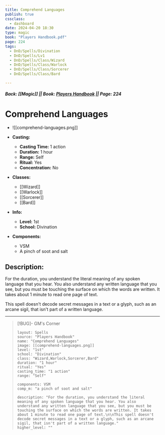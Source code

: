 ```yaml
---
title: Comprehend Languages
publish: true
cssclass:
  - dashboard
date: 2024-04-20 18:30
type: magic
book: "Players Handbook.pdf"
page: 224
tags:
  - DnD/Spells/Divination
  - DnD/Spells/Lv1
  - DnD/Spells/Class/Wizard
  - DnD/Spells/Class/Warlock
  - DnD/Spells/Class/Sorcerer
  - DnD/Spells/Class/Bard

---
```


##### Back: [[Magic]] || Book: [Players Handbook](https://drive.google.com/drive/folders/1O5bhpYizcIT5xxAoLOuzCRht_PVS7VSG?usp=sharing) || Page: 224

# Comprehend Languages
- ![[comprehend-languages.png]]
- **Casting:**
    - **Casting Time:** 1 action
    - **Duration:** 1 hour
    - **Range:** Self
    - **Ritual:** Yes
    - **Concentration:** No
- **Classes:**
    - [[Wizard]]
    - [[Warlock]]
    - [[Sorcerer]]
    - [[Bard]]

- **Info:**
    - **Level:** 1st
    - **School:** Divination
- **Components:**
    - VSM
    - A pinch of soot and salt

## Description:
For the duration, you understand the literal meaning of any spoken language that you hear. You also understand any written language that you see, but you must be touching the surface on which the words are written. It takes about 1 minute to read one page of text.

This spell doesn't decode secret messages in a text or a glyph, such as an arcane sigil, that isn't part of a written language.



---

> [!BUG]- GM's Corner
>
> ```statblock
> layout: Spells
> source: "Players Handbook"
> name: "Comprehend Languages"
> image: [[comprehend-languages.png]]
> level: "1st"
> school: "Divination"
> class: "Wizard,Warlock,Sorcerer,Bard"
> duration: "1 hour"
> ritual: "Yes"
> casting_time: "1 action"
> range: "Self"
>
> components: VSM
> comp_m: "a pinch of soot and salt"
>
> description: "For the duration, you understand the literal meaning of any spoken language that you hear. You also understand any written language that you see, but you must be touching the surface on which the words are written. It takes about 1 minute to read one page of text.\n\nThis spell doesn't decode secret messages in a text or a glyph, such as an arcane sigil, that isn't part of a written language."
> higher_level: ""
> ```
